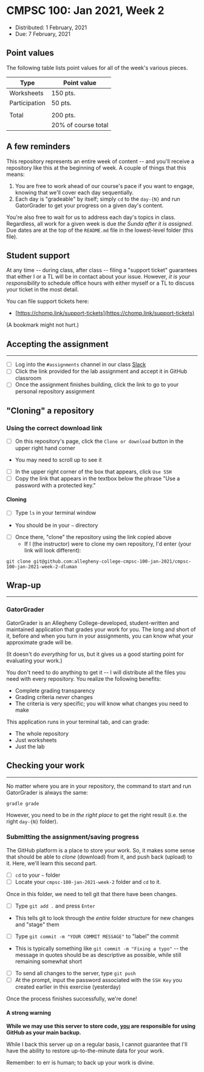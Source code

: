 # CMPSC 100: Jan 2021, Week 2

* Distributed: 1 February, 2021
* Due: 7 February, 2021

## Point values

The following table lists point values for all of the week's various pieces.

|Type         |Point value          |
|-------------|---------------------|
|Worksheets   |150 pts.             |
|Participation|50 pts.              |
|             |                     |
|Total        |200 pts.             |
|             |20% of course total|

## A few reminders

This repository represents an entire week of content -- and you'll receive a repository like this at the beginning of week. A couple of things that this means:

1. You are free to work ahead of our course's pace if you want to engage, knowing that we'll cover each day sequentially.
2. Each day is "gradeable" by itself; simply `cd` to the `day-{N}` and run GatorGrader to get your progress on a given day's content.

You're also free to wait for us to address each day's topics in class. Regardless, all work for a given week is due _the Sunda after it is assigned_. Due dates are at the top of the `README.md` file in the lowest-level folder (this file).

## Student support

At any time -- during class, after class -- filing a "support ticket" guarantees that either I or a TL will be in contact about your issue. However, _it is your responsibility_ to schedule office hours with either myself or a TL to discuss your ticket in the most detail.

You can file support tickets here:

* [https://chomp.link/support-tickets](https://chomp.link/support-tickets)

(A bookmark might not hurt.)

## Accepting the assignment

---

- [ ] Log into the `#assignments` channel in our class [Slack](https://cmpsc-100-00-ja-2021.slack.com)
- [ ] Click the link provided for the lab assignment and accept it in GitHub classroom
- [ ] Once the assignment finishes building, click the link to go to your personal repository assignment

## "Cloning" a repository

### Using the correct download link

- [ ] On this repository's page, click the `Clone or download` button in the upper right hand corner
* You may need to scroll up to see it
- [ ] In the upper right corner of the box that appears, click `Use SSH`
- [ ] Copy the link that appears in the textbox below the phrase "Use a password with a protected key."

#### Cloning

* [ ] Type `ls` in your terminal window
* You should be in your `~` directory
- [ ] Once there, "clone" the repository using the link copied above
  * If I (the instructor) were to clone my own repository, I'd enter (your link will look different):

```
git clone git@github.com:allegheny-college-cmpsc-100-jan-2021/cmpsc-100-jan-2021-week-2-dluman
```

## Wrap-up

---

### GatorGrader

GatorGrader is an Allegheny College-developed, student-written and maintained application that grades your work for you. The long and short of it, before and when you turn in your assignments, you can know what your approximate grade will be.

(It doesn't do _everything_ for us, but it gives us a good starting point for evaluating your work.)

You don't need to do anything to get it -- I will distribute all the files you need with every repository. You realize the following benefits:

* Complete grading transparency
* Grading criteria _never_ changes
* The criteria is very specific; you will know what changes you need to make

This application runs in your terminal tab, and can grade:

* The whole repository
* Just worksheets
* Just the lab

## Checking your work

---

No matter where you are in your repository, the command to start and run GatorGrader is always the same:

```
gradle grade
```

However, you need to be _in the right place_ to get the right result (i.e. the right `day-{N}` folder).

### Submitting the assignment/saving progress

The GitHub platform is a place to store your work. So, it makes some sense that should be able to _clone_ (download) from it, and push back (upload) to it. Here, we'll learn this second part.

- [ ] `cd` to your `~` folder
- [ ] Locate your `cmpsc-100-jan-2021-week-2` folder and `cd` to it.

Once in this folder, we need to tell git that there have been changes.

- [ ] Type `git add .` and press `Enter`
* This tells git to look through the _entire_ folder structure for new changes and "stage" them

- [ ] Type `git commit -m "YOUR COMMIT MESSAGE"` to "label" the commit
* This is typically something like `git commit -m "Fixing a typo"` -- the message in quotes should be as descriptive as possible, while still remaining somewhat short

- [ ] To send all changes to the server, type `git push`
- [ ] At the prompt, input the password associated with the `SSH Key` you created earlier in this exercise (yesterday)

Once the process finishes successfully, we're done!

#### A strong warning

<div class="alert alert-block alert-danger">
    <p><strong>While we may use this server to store code, <u>you</u> are responsible for using GitHub as your main backup.</strong></p>
    <p>While I back this server up on a regular basis, I cannot guarantee that I'll have the ability to restore up-to-the-minute data for your work.</p>
    <p>Remember: to err is human; to back up your work is divine.</p>
</div>
